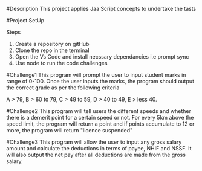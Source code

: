 #Description
This project applies Jaa Script concepts to undertake the tasts

#Project SetUp

Steps
1. Create a repository on gitHub
2. Clone the repo in the terminal
3. Open the Vs Code and install necssary dependancies i.e prompt sync
4. Use node <filename> to run the code challenges

#Challenge1
This program will prompt the user to input student marks in range of 0-100. Once the user inputs the marks, the program should output the correct grade as per the following criteria 

A > 79, B > 60 to 79, C > 49 to 59, D > 40 to 49, E > less 40.

#Challenge2
This program will tell users the different speeds and whether there is a demerit point for a certain speed or not. For every 5km above the speed limit, the program will return a point and if points accumulate to 12 or more, the program will return "licence suspended"

#Challenge3
This program will allow the user to input any gross salary amount and calculate the deductions in terms of payee, NHIF and NSSF. It will also output the net pay after all deductions are made from the gross salary.
